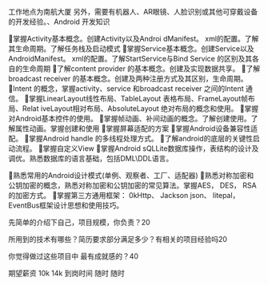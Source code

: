 工作地点为南航大厦
另外，需要有机器人、AR眼镜、人脸识别或其他可穿戴设备的开发经验。、Android 开发知识

掌握Activity基本概念。创建Activity以及Androi dManifest。 xml的配置。了解其生命周期。了解任务栈及启动模式
掌握Service基本概念。创建Service以及AndroidManifest。 xml的配置。了解StartService与Bind Service 的区别及其各自的生命周期
了解content provider 的基本概念。创建及实现数据共享。
了解broadcast receiver 的基本概念。创建及两种注册方式及其区别，生命周期。
Intent 的概念，掌握activity、service 和broadcast receiver 之间的Intent 通信。
掌握LinearLayout线性布局、TableLayout 表格布局、FrameLayout帧布局、Relat iveLayout相对布局、AbsoluteLayout 绝对布局的概念和使用。
掌握对Android基本控件的使用。
掌握帧动画、补间动画的概念。了解创建使用。了解属性动画。掌握创建和使用
掌握屏幕适配的方案
掌握Android设备兼容性适配。
掌握Android handle 的多线程处理方式。
了解android的底层的关键性启动流程。
掌握自定义View
掌握Android sQLLite数据库操作，表结构的设计及调优。熟悉数据库的语言基础，包括DML\DDL语言。

熟悉常用的Android设计模式(单例、观察者、工厂、适配器)
熟悉对称加密和公钥加密的概念，熟悉对称加密和公钥加密的常见算法。掌握AES， DES， RSA的加密方式。
掌握第三方通用框架： 0kHttp、 Jackson json、 litepal， EventBus框架设计思想和使用技巧。


先简单的介绍下自己，项目规模，你负责？20


所用到的技术有哪些？简历要求部分满足多少？有相关的项目经验吗20


你觉得做过这些项目中 最有成就感的？40


期望薪资
10k
14k
到岗时间
随时
随时






